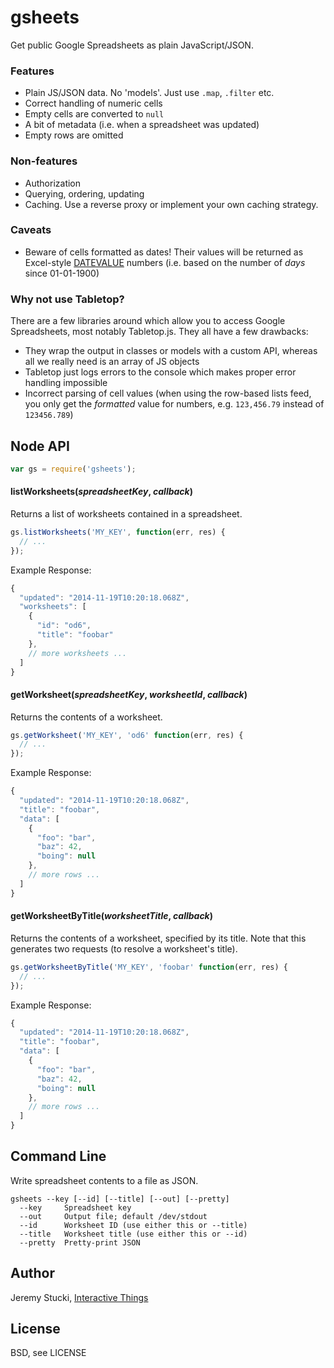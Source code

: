 # gsheets

Get public Google Spreadsheets as plain JavaScript/JSON.

### Features

* Plain JS/JSON data. No 'models'. Just use `.map`, `.filter` etc.
* Correct handling of numeric cells
* Empty cells are converted to `null`
* A bit of metadata (i.e. when a spreadsheet was updated)
* Empty rows are omitted

### Non-features

* Authorization
* Querying, ordering, updating
* Caching. Use a reverse proxy or implement your own caching strategy.

### Caveats

* Beware of cells formatted as dates! Their values will be returned as Excel-style [DATEVALUE](http://office.microsoft.com/en-001/excel-help/datevalue-function-HP010062284.aspx) numbers (i.e. based on the number of *days* since 01-01-1900)

### Why not use Tabletop?

There are a few libraries around which allow you to access Google Spreadsheets, most notably Tabletop.js. They all have a few drawbacks:

* They wrap the output in classes or models with a custom API, whereas all we really need is an array of JS objects
* Tabletop just logs errors to the console which makes proper error handling impossible
* Incorrect parsing of cell values (when using the row-based lists feed, you only get the *formatted* value for numbers, e.g. `123,456.79` instead of `123456.789`)

## Node API

```js
var gs = require('gsheets');
```

#### listWorksheets(<i>spreadsheetKey</i>, <i>callback</i>)

Returns a list of worksheets contained in a spreadsheet.

```js
gs.listWorksheets('MY_KEY', function(err, res) {
  // ...
});
```

Example Response:

```js
{
  "updated": "2014-11-19T10:20:18.068Z",
  "worksheets": [
    {
      "id": "od6",
      "title": "foobar"
    },
    // more worksheets ...
  ]
}
```

#### getWorksheet(<i>spreadsheetKey</i>, <i>worksheetId</i>, <i>callback</i>)

Returns the contents of a worksheet.

```js
gs.getWorksheet('MY_KEY', 'od6' function(err, res) {
  // ...
});
```

Example Response:

```js
{
  "updated": "2014-11-19T10:20:18.068Z",
  "title": "foobar",
  "data": [
    {
      "foo": "bar",
      "baz": 42,
      "boing": null
    },
    // more rows ...
  ]
}
```

#### getWorksheetByTitle(<i>worksheetTitle</i>, <i>callback</i>)

Returns the contents of a worksheet, specified by its title. Note that this generates two requests (to resolve a worksheet's title).

```js
gs.getWorksheetByTitle('MY_KEY', 'foobar' function(err, res) {
  // ...
});
```

Example Response:

```js
{
  "updated": "2014-11-19T10:20:18.068Z",
  "title": "foobar",
  "data": [
    {
      "foo": "bar",
      "baz": 42,
      "boing": null
    },
    // more rows ...
  ]
}
```

## Command Line

Write spreadsheet contents to a file as JSON.

```
gsheets --key [--id] [--title] [--out] [--pretty]
  --key     Spreadsheet key
  --out     Output file; default /dev/stdout
  --id      Worksheet ID (use either this or --title)
  --title   Worksheet title (use either this or --id)
  --pretty  Pretty-print JSON
```

## Author

Jeremy Stucki, [Interactive Things](http://www.interactivethings.com)

## License

BSD, see LICENSE